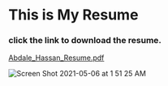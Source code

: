 # This is My Resume
### click the link to download the resume.

[Abdale_Hassan_Resume.pdf](https://github.com/Abdale88/Rainbow-txt/files/6432319/Abdale_Hassan_Resume.pdf)




![Screen Shot 2021-05-06 at 1 51 25 AM](https://user-images.githubusercontent.com/55516539/117254436-03b68300-ae0e-11eb-9038-1ecf6fc3db66.png)

